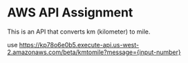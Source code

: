 # AWS API Assignment

This is an API that converts km (kilometer) to mile.

use https://kp78o6e0b5.execute-api.us-west-2.amazonaws.com/beta/kmtomile?message={input-number}
 
